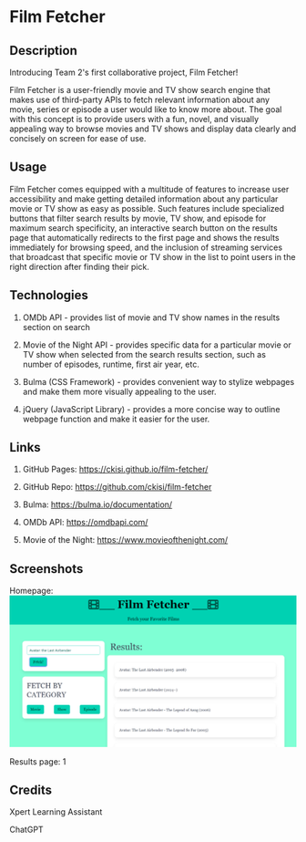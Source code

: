 # Film Fetcher

## Description

Introducing Team 2's first collaborative project, Film Fetcher!

Film Fetcher is a user-friendly movie and TV show search engine that makes use of third-party APIs to fetch relevant information about any movie, series or episode a user would like to know more about. The goal with this concept is to provide users with a fun, novel, and visually appealing way to browse movies and TV shows and display data clearly and concisely on screen for ease of use.

## Usage

Film Fetcher comes equipped with a multitude of features to increase user accessibility and make getting detailed information about any particular movie or TV show as easy as possible. Such features include specialized buttons that filter search results by movie, TV show, and episode for maximum search specificity, an interactive search button on the results page that automatically redirects to the first page and shows the results immediately for browsing speed, and the inclusion of streaming services that broadcast that specific movie or TV show in the list to point users in the right direction after finding their pick.

## Technologies

1. OMDb API - provides list of movie and TV show names in the results section on search

2. Movie of the Night API - provides specific data for a particular movie or TV show when selected from the search results section, such as number of episodes, runtime, first air year, etc.

3. Bulma (CSS Framework) - provides convenient way to stylize webpages and make them more visually appealing to the user.

4. jQuery (JavaScript Library) - provides a more concise way to outline webpage function and make it easier for the user.

## Links

1. GitHub Pages: https://ckisi.github.io/film-fetcher/

2. GitHub Repo: https://github.com/ckisi/film-fetcher

3. Bulma: https://bulma.io/documentation/

4. OMDb API: https://omdbapi.com/

5. Movie of the Night: https://www.movieofthenight.com/

## Screenshots

Homepage:
![](<./assets/images.jpg/Screenshot 2024-07-15 192927.png>)

Results page:
1[](<./assets/images.jpg/Screenshot 2024-07-15 193237.png>)

## Credits

Xpert Learning Assistant

ChatGPT
